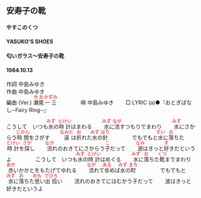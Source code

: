 <style type="text/css">
	ruby{
	    ruby-position: over;
	}
	ruby > rt{font-size: 12px;color:red;}
	p{font:16px;font-size: '楷体'}
</style>
## 安寿子の靴
#### やすこのくつ
#### YASUKO'S SHOES
#### 匂いガラス～安寿子の靴
#### 1984.10.13
  

作詞  中島みゆき        
作曲 中島みゆき       
編曲 (Ver.)   <ruby><rb>瀬尾</rb><rp>(</rp><rt>せお</rt><rp>)</rp></ruby><ruby><rb>一三</rb><rp>(</rp><rt>かずみ</rt><rp>)</rp></ruby>　　  　　
唄  中島みゆき　　
□ LYRIC (a)●『おとぎばなし─Fairy Ring─』  　


こうして　いつも<ruby><rb>水</rb><rp>(</rp><rt>みず</rt><rp>)</rp></ruby>の<ruby><rb>時計</rb><rp>(</rp><rt>とけい</rt><rp>)</rp></ruby>はまわる　　
<ruby><rb>水</rb><rp>(</rp><rt>みず</rt><rp>)</rp></ruby>に<ruby><rb>流</rb><rp>(</rp><rt>なが</rt><rp>)</rp></ruby>すつもりでまわり　　
<ruby><rb>水</rb><rp>(</rp><rt>みず</rt><rp>)</rp></ruby>にさからう<ruby><rb>時間</rb><rp>(</rp><rt>じかん</rt><rp>)</rp></ruby>をさがす　　
<ruby><rb>涙</rb><rp>(</rp><rt>なみだ</rt><rp>)</rp></ruby>は<ruby><rb>折</rb><rp>(</rp><rt>お</rt><rp>)</rp></ruby>れた<ruby><rb>水</rb><rp>(</rp><rt>みず</rt><rp>)</rp></ruby>の<ruby><rb>針</rb><rp>(</rp><rt>はり</rt><rp>)</rp></ruby>　　
　　
でもでもと<ruby><rb>水</rb><rp>(</rp><rt>すい</rt><rp>)</rp></ruby>に<ruby><rb>落</rb><rp>(</rp><rt>お</rt><rp>)</rp></ruby>ちた<ruby><rb>時計</rb><rp>(</rp><rt>とけい</rt><rp>)</rp></ruby>を<ruby><rb>探</rb><rp>(</rp><rt>さが</rt><rp>)</rp></ruby>し　　
<ruby><rb>流</rb><rp>(</rp><rt>なが</rt><rp>)</rp></ruby>れのおきてにさからう<ruby><rb>子</rb><rp>(</rp><rt>こ</rt><rp>)</rp></ruby>だって　　
<ruby><rb>波</rb><rp>(</rp><rt>なみ</rt><rp>)</rp></ruby>はきっと<ruby><rb>好</rb><rp>(</rp><rt>す</rt><rp>)</rp></ruby>きだというよ　　
　　
こうして　いつも<ruby><rb>水</rb><rp>(</rp><rt>みず</rt><rp>)</rp></ruby>の<ruby><rb>時計</rb><rp>(</rp><rt>とけい</rt><rp>)</rp></ruby>はめぐる　　
<ruby><rb>水</rb><rp>(</rp><rt>みず</rt><rp>)</rp></ruby>に<ruby><rb>落</rb><rp>(</rp><rt>お</rt><rp>)</rp></ruby>ちた<ruby><rb>靴</rb><rp>(</rp><rt>くつ</rt><rp>)</rp></ruby>までまわり　　
<ruby><rb>赤</rb><rp>(</rp><rt>あか</rt><rp>)</rp></ruby>いかかとをもたげてゆれる　　
<ruby><rb>流</rb><rp>(</rp><rt>なが</rt><rp>)</rp></ruby>れて<ruby><rb>歩</rb><rp>(</rp><rt>ある</rt><rp>)</rp></ruby>めば<ruby><rb>水</rb><rp>(</rp><rt>みず</rt><rp>)</rp></ruby>の<ruby><rb>町</rb><rp>(</rp><rt>まち</rt><rp>)</rp></ruby>　　
　　
でもでもと　<ruby><rb>水</rb><rp>(</rp><rt>みず</rt><rp>)</rp></ruby>に<ruby><rb>落</rb><rp>(</rp><rt>お</rt><rp>)</rp></ruby>ちた<ruby><rb>思</rb><rp>(</rp><rt>おも</rt><rp>)</rp></ruby>い<ruby><rb>出拾</rb><rp>(</rp><rt>でひろ</rt><rp>)</rp></ruby>い　　
流れのおきてにはむかう子だって　　
波はきっと好きだというよ　　
